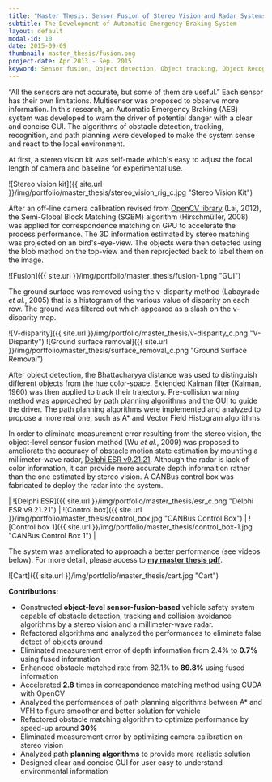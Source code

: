 ```yaml
---
title: "Master Thesis: Sensor Fusion of Stereo Vision and Radar Systems for Vehicle Safety Application"
subtitle: The Development of Automatic Emergency Braking System
layout: default
modal-id: 10
date: 2015-09-09
thumbnail: master_thesis/fusion.png
project-date: Apr 2013 - Sep. 2015
keyword: Sensor fusion, Object detection, Object tracking, Object Recognition, Path planning, Decision-making, GUI design.
---
```


“All the sensors are not accurate, but some of them are useful.” Each sensor has their own limitations. Multisensor was proposed to observe more information. In this research, an Automatic Emergency Braking (AEB) system was developed to warn the driver of potential danger with a clear and concise GUI. The algorithms of obstacle detection, tracking, recognition, and path planning were developed to make the system sense and react to the local environment.

At first, a stereo vision kit was self-made which's easy to adjust the focal length of camera and baseline for experimental use.

![Stereo vision kit]({{ site.url }}/img/portfolio/master_thesis/stereo_vision_rig_c.jpg "Stereo Vision Kit")

After an off-line camera calibration revised from <a href="https://docs.opencv.org/3.0-beta/doc/tutorials/calib3d/camera_calibration/camera_calibration.html" target="_blank">OpenCV library</a> (Lai, 2012), the Semi-Global Block Matching (SGBM) algorithm (Hirschmüller, 2008) was applied for correspondence matching on GPU to accelerate the process performance. The 3D information estimated by stereo matching was projected on an bird's-eye-view. The objects were then detected using the blob method on the top-view and then reprojected back to label them on the image. 

![Fusion]({{ site.url }}/img/portfolio/master_thesis/fusion-1.png "GUI")

The ground surface was removed using the v-disparity method (Labayrade _et al._, 2005) that is a histogram of the various value of disparity on each row. The ground was filtered out which appeared as a slash on the v-disparity map.

![V-disparity]({{ site.url }}/img/portfolio/master_thesis/v-disparity_c.png "V-Disparity")
![Ground surface removal]({{ site.url }}/img/portfolio/master_thesis/surface_removal_c.png "Ground Surface Removal")

After object detection, the Bhattacharyya distance was used to distinguish different objects from the hue color-space. Extended Kalman filter (Kalman, 1960) was then applied to track their trajectory. Pre-collision warning method was approached by path planning algorithms and the GUI to guide the driver. The path planning algorithms were implemented and analyzed to propose a more real one, such as A* and Vector Field Histogram algorithms.

In order to eliminate measurement error resulting from the stereo vision, the object-level sensor fusion method (Wu _et al._, 2009) was proposed to ameliorate the accuracy of obstacle motion state estimation by mounting a millimeter-wave radar, <a href="https://autonomoustuff.com/product/delphi-esr-9-21-21/" target="_blank">Delphi ESR v9.21.21</a>. Although the radar is lack of color information, it can provide more accurate depth informaition rather than the one estimated by stereo vision. A CANBus control box was fabricated to deploy the radar into the system.

| ![Delphi ESR]({{ site.url }}/img/portfolio/master_thesis/esr_c.png "Delphi ESR v9.21.21") | ![Control box]({{ site.url }}/img/portfolio/master_thesis/control_box.jpg "CANBus Control Box") | ![Control box 1]({{ site.url }}/img/portfolio/master_thesis/control_box-1.jpg "CANBus Control Box 1") |

The system was ameliorated to approach a better performance (see videos below). For more detail, please access to **<a href="file/MasterThesis-final.pdf" target="_blank">my master thesis pdf</a>**.

![Cart]({{ site.url }}/img/portfolio/master_thesis/cart.jpg "Cart")

**Contributions:**
- Constructed **object-level sensor-fusion-based** vehicle safety system capable of obstacle detection, tracking and collision avoidance algorithms by a stereo vision and a millimeter-wave radar.
- Refactored algorithms and analyzed the performances to eliminate false detect of objects around
- Eliminated measurement error of depth information from 2.4% to **0.7%** using fused information
- Enhanced obstacle matched rate from 82.1% to **89.8%** using fused information
- Accelerated **2.8** times in correspondence matching method using CUDA with OpenCV
- Analyzed the performances of path planning algorithms between A* and VFH to figure smoother and better solution for vehicle
- Refactored obstacle matching algorithm to optimize performance by speed-up around **30%**
- Eliminated measurement error by optimizing camera calibration on stereo vision
- Analyzed path **planning​​ algorithms** to provide more realistic solution
- Designed clear and concise GUI for user easy to understand environmental information

<div class="youtube" data-embed="J4dLS4-Mt_Y">
    <div class="play-button"></div> 
</div>

<div class="youtube" data-embed="Kg3AjFOHUyA">
    <div class="play-button"></div> 
</div>

<div class="youtube" data-embed="r_ZSEXA5Sok">
    <div class="play-button"></div> 
</div>

<div class="youtube" data-embed="EpQ572MjafM">
    <div class="play-button"></div> 
</div>

<div class="youtube" data-embed="L4HTqM5YG6w">
    <div class="play-button"></div> 
</div>

<div class="youtube" data-embed="IKS9RFLg2hU">
    <div class="play-button"></div> 
</div>
